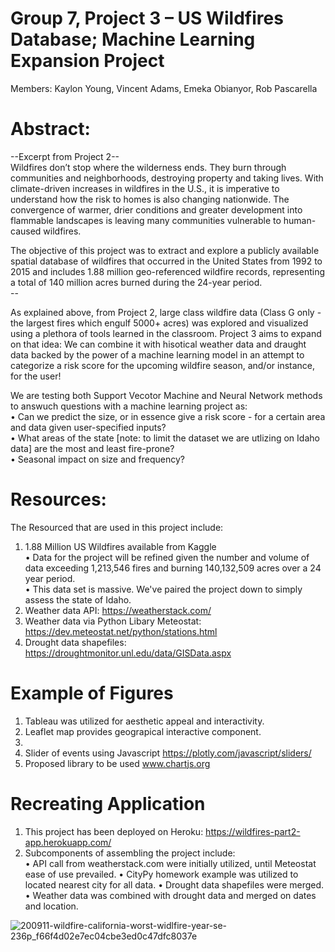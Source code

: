 
# Group 7, Project 3 – US Wildfires Database; Machine Learning Expansion Project <br/>
Members: Kaylon Young, Vincent Adams, Emeka Obianyor, Rob Pascarella

# Abstract:<br/>
--Excerpt from Project 2-- <br/>
Wildfires don’t stop where the wilderness ends. They burn through communities and neighborhoods, destroying property and taking lives. With climate-driven increases in wildfires in the U.S., it is imperative to understand how the risk to homes is also changing nationwide. The convergence of warmer, drier conditions and greater development into flammable landscapes is leaving many communities vulnerable to human-caused wildfires. <br/>

The objective of this project was to extract and explore a publicly available spatial database of wildfires that occurred in the United States from 1992 to 2015 and includes 1.88 million geo-referenced wildfire records, representing a total of 140 million acres burned during the 24-year period. <br/>
-- <br/>

As explained above, from Project 2, large class wildfire data (Class G only - the largest fires which engulf 5000+ acres) was explored and visualized using a plethora of tools learned in the classroom.  Project 3 aims to expand on that idea: We can combine it with hisotical weather data and draught data backed by the power of a machine learning model in an attempt to categorize a risk score for the upcoming wildfire season, and/or instance, for the user! <br/>

We are testing both Support Vecotor Machine and Neural Network methods to answuch questions with a machine learning project as: <br/>
•	Can we predict the size, or in essence give a risk score - for a certain area and data given user-specified inputs?<br/>
•	What areas of the state [note: to limit the dataset we are utlizing on Idaho data] are the most and least fire-prone?<br/>
•	Seasonal impact on size and frequency? <br/>

# Resources:<br/>
The Resourced that are used in this project include: <br/>
1.	1.88 Million US Wildfires available from Kaggle <br/>
•	Data for the project will be refined given the number and volume of data exceeding 1,213,546 fires and burning 140,132,509 acres over a 24 year period. <br/>
•	This data set is massive.  We've paired the project down to simply assess the state of Idaho. <br/>
2.  Weather data API: https://weatherstack.com/ <br/>
3.  Weather data via Python Libary Meteostat: https://dev.meteostat.net/python/stations.html <br/>
4.  Drought data shapefiles: https://droughtmonitor.unl.edu/data/GISData.aspx <br/>

# Example of Figures<br/>
1. Tableau was utilized for aesthetic appeal and interactivity. <br/>
2. Leaflet map provides geograpical interactive component. <br/>
3.
4. Slider of events using Javascript https://plotly.com/javascript/sliders/ <br/>
5. Proposed library to be used www.chartjs.org <br/>

# Recreating Application
1. This project has been deployed on Heroku:  https://wildfires-part2-app.herokuapp.com/ <br/>
2. Subcomponents of assembling the project include: <br/>
•	API call from weatherstack.com were initially utilized, until Meteostat ease of use prevailed.
•	CityPy homework example was utilized to located nearest city for all data.
•	Drought data shapefiles were merged.  
•	Weather data was combined with drought data and merged on dates and location. 


![200911-wildfire-california-worst-widlfire-year-se-236p_f66f4d02e7ec04cbe3ed0c47dfc8037e](https://user-images.githubusercontent.com/58762374/105122573-134acf80-5a9c-11eb-8257-96803a88f7e2.jpg)


